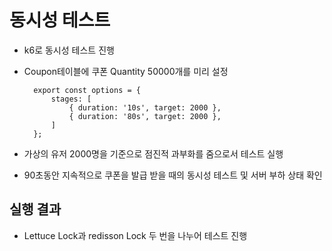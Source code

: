 # 동시성 테스트

- k6로 동시성 테스트 진행
- Coupon테이블에 쿠폰 Quantity 50000개를 미리 설정
  
  ```
    export const options = {
        stages: [
            { duration: '10s', target: 2000 },
            { duration: '80s', target: 2000 },
        ]
    };
  ```
- 가상의 유저 2000명을 기준으로 점진적 과부화를 줌으로서 테스트 실행
- 90초동안 지속적으로 쿠폰을 발급 받을 때의 동시성 테스트 및 서버 부하 상태 확인

## 실행 결과 
- Lettuce Lock과 redisson Lock 두 번을 나누어 테스트 진행

